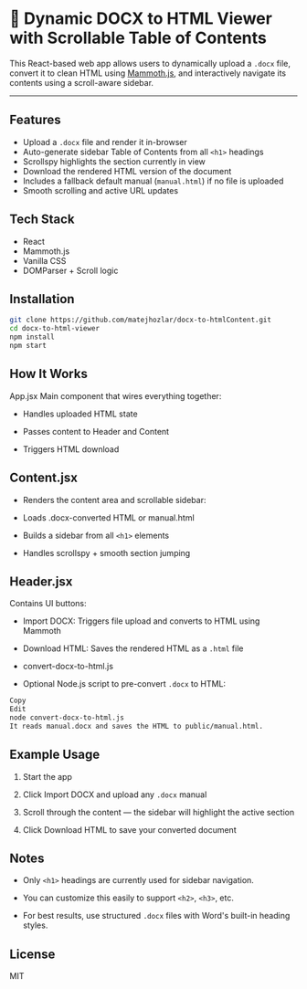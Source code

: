 # 📄 Dynamic DOCX to HTML Viewer with Scrollable Table of Contents

This React-based web app allows users to dynamically upload a `.docx` file, convert it to clean HTML using [Mammoth.js](https://github.com/mwilliamson/mammoth.js), and interactively navigate its contents using a scroll-aware sidebar.

---

## Features

- Upload a `.docx` file and render it in-browser
- Auto-generate sidebar Table of Contents from all `<h1>` headings
- Scrollspy highlights the section currently in view
- Download the rendered HTML version of the document
- Includes a fallback default manual (`manual.html`) if no file is uploaded
- Smooth scrolling and active URL updates


## Tech Stack

- React
- Mammoth.js
- Vanilla CSS
- DOMParser + Scroll logic


## Installation

```bash
git clone https://github.com/matejhozlar/docx-to-htmlContent.git
cd docx-to-html-viewer
npm install
npm start
```

## How It Works
App.jsx
Main component that wires everything together:

- Handles uploaded HTML state

- Passes content to Header and Content

- Triggers HTML download

## Content.jsx
- Renders the content area and scrollable sidebar:

- Loads .docx-converted HTML or manual.html

- Builds a sidebar from all ```<h1>``` elements

- Handles scrollspy + smooth section jumping

## Header.jsx
Contains UI buttons:

- Import DOCX: Triggers file upload and converts to HTML using Mammoth

- Download HTML: Saves the rendered HTML as a ```.html``` file

- convert-docx-to-html.js
- Optional Node.js script to pre-convert ```.docx``` to HTML:

```bash
Copy
Edit
node convert-docx-to-html.js
It reads manual.docx and saves the HTML to public/manual.html.
```

## Example Usage
1. Start the app

2. Click Import DOCX and upload any ```.docx``` manual

3. Scroll through the content — the sidebar will highlight the active section

4. Click Download HTML to save your converted document

## Notes
- Only ```<h1>``` headings are currently used for sidebar navigation.

- You can customize this easily to support ```<h2>```, ```<h3>```, etc.

- For best results, use structured ```.docx``` files with Word's built-in heading styles.

## License
MIT
